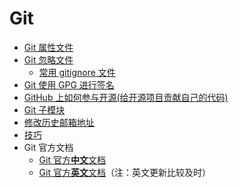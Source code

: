 # Git
- [Git 属性文件](gitattributes.md)
- [Git 忽略文件](gitignore.md)
  * [常用 gitignore 文件](./常用gitignore文件)
- [Git 使用 GPG 进行签名](GPGsigning.md)
- [GitHub 上如何参与开源(给开源项目贡献自己的代码)](pullrequest.md)
- [Git 子模块](gitmodules.md)
- [修改历史邮箱地址](changingEmail.md)
- [技巧](Skill.md)
- Git 官方文档
  * [Git 官方**中文**文档](https://git-scm.com/book/zh/)
  * [Git 官方**英文**文档](https://git-scm.com/docs/)（注：英文更新比较及时）
